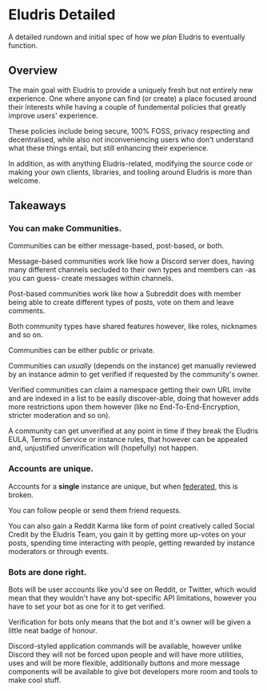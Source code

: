# Eludris Detailed

A detailed rundown and initial spec of how we *plan* Eludris to eventually function.

## Overview

The main goal with Eludris to provide a uniquely fresh but not entirely new experience. One where anyone can find (or create) a place focused around their interests while having a couple of fundemental policies that greatly improve users' experience.

These policies include being secure, 100% FOSS, privacy respecting and decentralised, while also not inconveniencing users who don't understand what these things entail, but still enhancing their experience.

In addition, as with anything Eludris-related, modifying the source code or making your own clients, libraries, and tooling around Eludris is more than welcome.

## Takeaways

### You can make Communities.

Communities can be either message-based, post-based, or both.

Message-based communities work like how a Discord server does, having many different channels secluded to their own types and members can -as you can guess- create messages within channels.

Post-based communities work like how a Subreddit does with member being able to create different types of posts, vote on them and leave comments.

Both community types have shared features however, like roles, nicknames and so on.

Communities can be either public or private.

Communities can *usually* (depends on the instance) get manually reviewed by an instance admin to get verified if requested by the community's owner.

Verified communities can claim a namespace getting their own URL invite and are indexed in a list to be easily discover-able, doing that however adds more restrictions upon them however (like no End-To-End-Encryption, stricter moderation and so on).

A community can get unverified at any point in time if they break the Eludris EULA, Terms of Service or instance rules, that however can be appealed and, unjustified unverification will (hopefully) not happen.

### Accounts are unique.

Accounts for a **single** instance are unique, but when [federated](./federation#overview), this is broken.

You can follow people or send them friend requests.

You can also gain a Reddit Karma like form of point creatively called Social Credit by the Eludris Team, you gain it by getting more up-votes on your posts, spending time interacting with people, getting rewarded by instance moderators or through events.

### Bots are done right.

Bots will be user accounts like you'd see on Reddit, or Twitter, which would mean that they wouldn't have any bot-specific API limitations, however you have to set your bot as one for it to get verified.

Verification for bots only means that the bot and it's owner will be given a little neat badge of honour.

Discord-styled application commands will be available, however unlike Discord they will not be forced upon people and will have more utilities, uses and will be more flexible, additionally buttons and more message components will be available to give bot developers more room and tools to make cool stuff.
